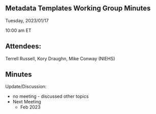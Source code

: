 ## Metadata Templates Working Group Minutes

Tuesday, 2023/01/17

10:00 am ET

## Attendees:

Terrell Russell, Kory Draughn, Mike Conway (NIEHS)

## Minutes

Update/Discussion:

 - no meeting - discussed other topics
 - Next Meeting
   - Feb 2023
